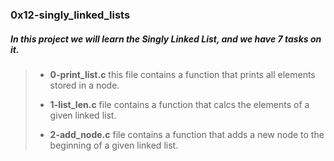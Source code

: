 ### 0x12-singly_linked_lists

##### In this project we will learn the ___Singly Linked List___, and we have 7 tasks on it.

> - **0-print_list.c** this file contains a function that prints all elements stored in a node.
>
> - **1-list_len.c** file contains a function that calcs the elements of a given linked list.
>
> - **2-add_node.c** file contains a function that adds a new node to the beginning of a given linked list.
